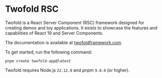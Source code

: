 # Twofold RSC

Twofold is a React Server Component (RSC) framework designed for creating demos and toy applications. It exists to showcase the features and capabilities of React 19 and Server Components.

The documentation is available at [twofoldframework.com](https://twofoldframework.com/).

To get started, run the following command:

```text
pnpm create twofold-app@latest
```

Twofold requires Node.js `22.12.0` and pnpm `9.0.0` (or higher).
